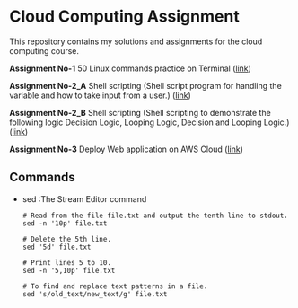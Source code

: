 # Cloud Computing Assignment

This repository contains my solutions and assignments for the cloud computing course.


**Assignment No-1** 50 Linux commands practice on Terminal    ([link](https://github.com/AniketP04/CCA-Assgn./blob/main/A1CCA.pdf))

**Assignment No-2_A** Shell scripting (Shell script program for handling the variable and how to take input from a user.)    ([link](https://github.com/AniketP04/CCA-Assignment/blob/main/CCA2_1.pdf))

**Assignment No-2_B** Shell scripting (Shell scripting to demonstrate the following logic Decision Logic, Looping Logic, Decision and Looping Logic.)    ([link](https://github.com/AniketP04/CCA-Assignment/blob/main/CCA2_2.pdf))  

**Assignment No-3** Deploy Web application on AWS Cloud    ([link](https://github.com/AniketP04/CCA-Assignment/blob/main/CCA_3.pdf))

## Commands

- sed    :The Stream Editor command
  ``` code
  # Read from the file file.txt and output the tenth line to stdout.
  sed -n '10p' file.txt  

  # Delete the 5th line.
  sed '5d' file.txt  

  # Print lines 5 to 10.
  sed -n '5,10p' file.txt 

  # To find and replace text patterns in a file.
  sed 's/old_text/new_text/g' file.txt  

  ```
  
  
